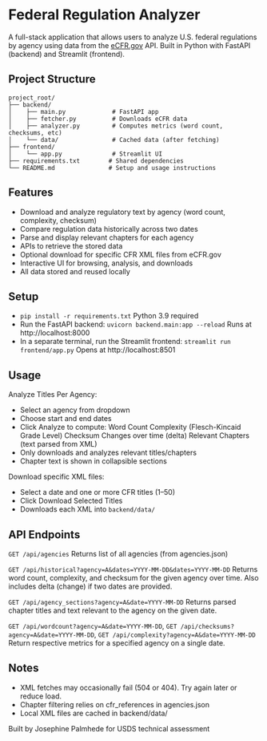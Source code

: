 # Federal Regulation Analyzer

A full-stack application that allows users to analyze U.S. federal regulations by agency using data from the [eCFR.gov](https://www.ecfr.gov/) API. Built in Python with FastAPI (backend) and Streamlit (frontend).

## Project Structure
```
project_root/
├── backend/
│    ├── main.py             # FastAPI app
│    ├── fetcher.py          # Downloads eCFR data
│    ├── analyzer.py         # Computes metrics (word count, checksums, etc)
│    └── data/               # Cached data (after fetching)
├── frontend/
│    └── app.py              # Streamlit UI
├── requirements.txt        # Shared dependencies
└── README.md               # Setup and usage instructions
```


## Features
- Download and analyze regulatory text by agency (word count, complexity, checksum)  
- Compare regulation data historically across two dates 
- Parse and display relevant chapters for each agency
- APIs to retrieve the stored data
- Optional download for specific CFR XML files from eCFR.gov 
- Interactive UI for browsing, analysis, and downloads  
- All data stored and reused locally

## Setup
- `pip install -r requirements.txt` 
    Python 3.9 required
- Run the FastAPI backend: `uvicorn backend.main:app --reload`
    Runs at http://localhost:8000
- In a separate terminal, run the Streamlit frontend: `streamlit run frontend/app.py`
    Opens at http://localhost:8501

## Usage
Analyze Titles Per Agency:
- Select an agency from dropdown
- Choose start and end dates
- Click Analyze to compute:
    Word Count
    Complexity (Flesch-Kincaid Grade Level)
    Checksum
    Changes over time (delta)
    Relevant Chapters (text parsed from XML)
- Only downloads and analyzes relevant titles/chapters
- Chapter text is shown in collapsible sections

Download specific XML files:
- Select a date and one or more CFR titles (1–50)
- Click Download Selected Titles
- Downloads each XML into `backend/data/`

## API Endpoints
`GET /api/agencies`
Returns list of all agencies (from agencies.json)

`GET /api/historical?agency=A&dates=YYYY-MM-DD&dates=YYYY-MM-DD`
Returns word count, complexity, and checksum for the given agency over time. Also includes delta (change) if two dates are provided.

`GET /api/agency_sections?agency=A&date=YYYY-MM-DD`
Returns parsed chapter titles and text relevant to the agency on the given date.

`GET /api/wordcount?agency=A&date=YYYY-MM-DD`, 
`GET /api/checksums?agency=A&date=YYYY-MM-DD`, 
`GET /api/complexity?agency=A&date=YYYY-MM-DD`
Return respective metrics for a specified agency on a single date.

## Notes
- XML fetches may occasionally fail (504 or 404). Try again later or reduce load.
- Chapter filtering relies on cfr_references in agencies.json
- Local XML files are cached in backend/data/

Built by Josephine Palmhede for USDS technical assessment
